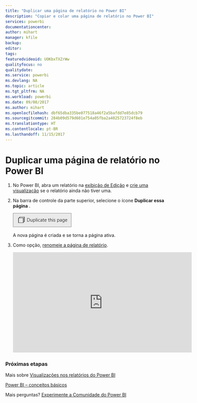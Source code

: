 ```yaml
---
title: "Duplicar uma página de relatório no Power BI"
description: "Copiar e colar uma página de relatório no Power BI"
services: powerbi
documentationcenter: 
author: mihart
manager: kfile
backup: 
editor: 
tags: 
featuredvideoid: UOKbxTXZrWw
qualityfocus: no
qualitydate: 
ms.service: powerbi
ms.devlang: NA
ms.topic: article
ms.tgt_pltfrm: NA
ms.workload: powerbi
ms.date: 09/08/2017
ms.author: mihart
ms.openlocfilehash: dbf65dba335be077518a46f2a5bafdd7e85dcb79
ms.sourcegitcommit: 284b09d579d601e754a05fba2a4025723724f8eb
ms.translationtype: HT
ms.contentlocale: pt-BR
ms.lasthandoff: 11/15/2017
---
```

# <a name="duplicate-a-report-page-in-power-bi"></a>Duplicar uma página de relatório no Power BI
1. No Power BI, abra um relatório na [exibição de Edição](service-reading-view-and-editing-view.md) e [crie uma visualização](power-bi-report-add-visualizations-i.md) se o relatório ainda não tiver uma. 
2. Na barra de controle da parte superior, selecione o ícone **Duplicar essa página** .
   
   ![](media/power-bi-report-copy-paste-page/pbi_duplicate_new.png)
   
   A nova página é criada e se torna a página ativa.
3. Como opção, [renomeie a página de relatório](service-rename.md).
   
   <iframe width="560" height="315" src="https://www.youtube.com/embed/UOKbxTXZrWw?list=PL1N57mwBHtN0JFoKSR0n-tBkUJHeMP2cP" frameborder="0" allowfullscreen></iframe>

### <a name="next-steps"></a>Próximas etapas
Mais sobre [Visualizações nos relatórios do Power BI](power-bi-report-visualizations.md)

[Power BI – conceitos básicos](service-basic-concepts.md)

Mais perguntas? [Experimente a Comunidade do Power BI](http://community.powerbi.com/)

